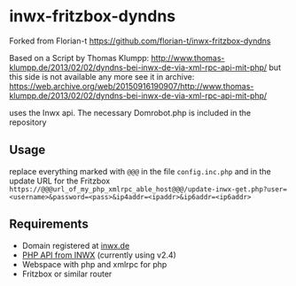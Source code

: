 inwx-fritzbox-dyndns
====================

Forked from Florian-t
<https://github.com/florian-t/inwx-fritzbox-dyndns>

Based on a Script by Thomas Klumpp: <http://www.thomas-klumpp.de/2013/02/02/dyndns-bei-inwx-de-via-xml-rpc-api-mit-php/>
but this side is not available any more see it in archive: <https://web.archive.org/web/20150916190907/http://www.thomas-klumpp.de/2013/02/02/dyndns-bei-inwx-de-via-xml-rpc-api-mit-php/>

uses the Inwx api. The necessary Domrobot.php is included in the repository

Usage
----
replace everything marked with `@@@` in the file `config.inc.php` and in the update URL for the Fritzbox
`https://@@@url_of_my_php_xmlrpc_able_host@@@/update-inwx-get.php?user=<username>&password=<pass>&ip4addr=<ipaddr>&ip6addr=<ip6addr>`

Requirements
----

- Domain registered at [inwx.de]
- [PHP API from INWX][1] (currently using v2.4)
- Webspace with php and xmlrpc for php
- Fritzbox or similar router

[inwx.de]:http://inwx.de
[1]:https://github.com/inwx/php-client